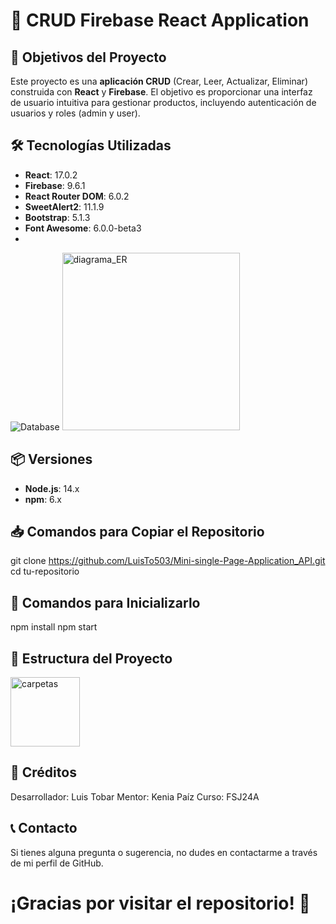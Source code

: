 # 🎉 CRUD Firebase React Application

## 📌 Objetivos del Proyecto
Este proyecto es una **aplicación CRUD** (Crear, Leer, Actualizar, Eliminar) construida con **React** y **Firebase**. El objetivo es proporcionar una interfaz de usuario intuitiva para gestionar productos, incluyendo autenticación de usuarios y roles (admin y user).

## 🛠️ Tecnologías Utilizadas
- **React**: 17.0.2
- **Firebase**: 9.6.1
- **React Router DOM**: 6.0.2
- **SweetAlert2**: 11.1.9
- **Bootstrap**: 5.1.3
- **Font Awesome**: 6.0.0-beta3
- <!-- Etiqueta para la base de datos -->
![Database](https://img.shields.io/badge/Database-Firebase-brightgreen?style=flat&logo=Firebase)
<img width="284" alt="diagrama_ER" src="https://github.com/user-attachments/assets/97826292-850e-40ed-89b3-416d23551902" />

## 📦 Versiones
- **Node.js**: 14.x
- **npm**: 6.x

## 📥 Comandos para Copiar el Repositorio

git clone https://github.com/LuisTo503/Mini-single-Page-Application_API.git
cd tu-repositorio


## 🚀 Comandos para Inicializarlo

npm install
npm start

## 📂 Estructura del Proyecto
<img width="111" alt="carpetas" src="https://github.com/user-attachments/assets/5132d4e6-d2e6-4e65-b7fc-a0bc97c5ce26" />


## 👤 Créditos
Desarrollador: Luis Tobar
Mentor: Kenia Paíz
Curso: FSJ24A

## 📞 Contacto
Si tienes alguna pregunta o sugerencia, no dudes en contactarme a través de mi perfil de GitHub.

# ¡Gracias por visitar el repositorio! 🚀

